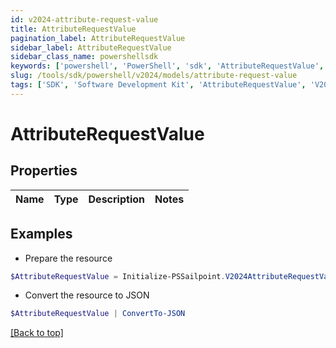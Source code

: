```yaml
---
id: v2024-attribute-request-value
title: AttributeRequestValue
pagination_label: AttributeRequestValue
sidebar_label: AttributeRequestValue
sidebar_class_name: powershellsdk
keywords: ['powershell', 'PowerShell', 'sdk', 'AttributeRequestValue', 'V2024AttributeRequestValue'] 
slug: /tools/sdk/powershell/v2024/models/attribute-request-value
tags: ['SDK', 'Software Development Kit', 'AttributeRequestValue', 'V2024AttributeRequestValue']
---
```



# AttributeRequestValue

## Properties

Name | Type | Description | Notes
------------ | ------------- | ------------- | -------------

## Examples

- Prepare the resource
```powershell
$AttributeRequestValue = Initialize-PSSailpoint.V2024AttributeRequestValue 
```

- Convert the resource to JSON
```powershell
$AttributeRequestValue | ConvertTo-JSON
```


[[Back to top]](#) 

